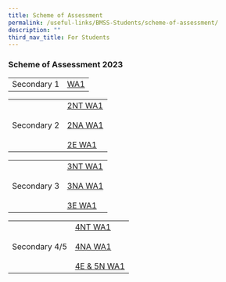 ```yaml
---
title: Scheme of Assessment
permalink: /useful-links/BMSS-Students/scheme-of-assessment/
description: ""
third_nav_title: For Students
---
```

###  Scheme of Assessment 2023 


|  |  |
|---|---|
| Secondary 1 | [WA1](/files/2023%20BMSS%20Scheme%20of%20Assessment_WA1_updated%2010%20Feb_Sec%201.pdf) |


|  |  |
|---|---|
| Secondary 2 | [2NT WA1](/files/2NT%20Scheme%20of%20Assesment.pdf)<br><br>[2NA WA1](/files/2023%20BMSS%20Scheme%20of%20Assessment_WA1_updated%2010%20Feb_2NA.pdf)<br><br>[2E WA1](/files/2023%20BMSS%20Scheme%20of%20Assessment_WA1_updated%2010%20Feb_2Exp.pdf)|


|  |  |
|---|---|
| Secondary 3 | [3NT WA1](/files/3NT%20Scheme%20of%20Assesment.pdf)<br><br>[3NA WA1](/files/2023%20BMSS%20Scheme%20of%20Assessment_WA1_updated%2010%20Feb_3NA.pdf)<br><br>[3E WA1](/files/2023%20BMSS%20Scheme%20of%20Assessment_WA1_updated%2010%20Feb_3Exp.pdf) |


|  |  |
|---|---|
| Secondary 4/5 | [4NT WA1](/files/4NT%20Scheme%20of%20Assesment.pdf)<br><br>[4NA WA1](/files/2023%20BMSS%20Scheme%20of%20Assessment_WA1_updated%2010%20Feb_4NA.pdf)<br><br>[4E &amp; 5N WA1](/files/2023%20BMSS%20Scheme%20of%20Assessment_WA1_updated%2010%20Feb_4E5N.pdf) |